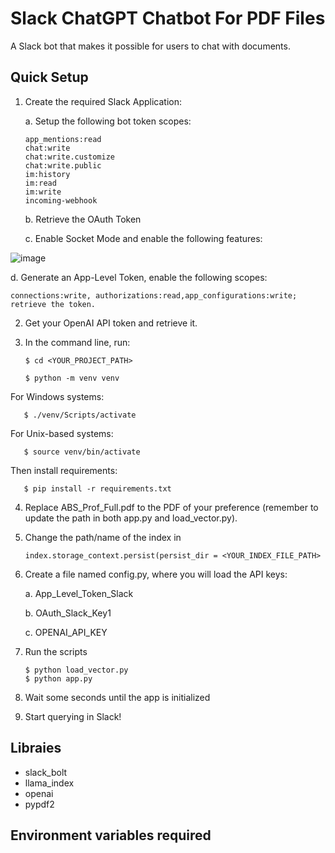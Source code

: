 # Slack ChatGPT Chatbot For PDF Files
A Slack bot that makes it possible for users to chat with documents. 

## Quick Setup

1. Create the required Slack Application:
  
   a. Setup the following bot token scopes:
   
       app_mentions:read
       chat:write
       chat:write.customize
       chat:write.public
       im:history
       im:read
       im:write
       incoming-webhook

   
   b. Retrieve the OAuth Token
   
   c. Enable Socket Mode and enable the following features:

![image](https://github.com/dfcantor/slack-chatgpt-qa-bot/assets/88911560/62910386-aa10-4ef9-b4cd-e870759d1e75)

  d. Generate an App-Level Token, enable the following scopes: 

    connections:write, authorizations:read,app_configurations:write; retrieve the token.

2. Get your OpenAI API token and retrieve it.
3. In the command line, run:

       $ cd <YOUR_PROJECT_PATH>

       $ python -m venv venv

  For Windows systems: 

       $ ./venv/Scripts/activate

  For Unix-based systems:

       $ source venv/bin/activate

  Then install requirements:

       $ pip install -r requirements.txt

4. Replace ABS_Prof_Full.pdf to the PDF of your preference (remember to update the path in both app.py and load_vector.py).
5. Change the path/name of the index in               

       index.storage_context.persist(persist_dir = <YOUR_INDEX_FILE_PATH>
6. Create a file named config.py, where you will load the API keys:

    a. App_Level_Token_Slack

    b. OAuth_Slack_Key1
  
    c. OPENAI_API_KEY

7. Run the scripts

       $ python load_vector.py
       $ python app.py
9. Wait some seconds until the app is initialized
10. Start querying in Slack!
  




## Libraies
- slack_bolt 
- llama_index
- openai
- pypdf2


## Environment variables required 


